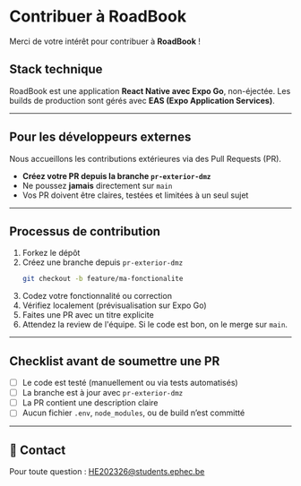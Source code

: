 # Contribuer à RoadBook

Merci de votre intérêt pour contribuer à **RoadBook** !

## Stack technique

RoadBook est une application **React Native avec Expo Go**, non-éjectée. Les builds de production sont gérés avec **EAS (Expo Application Services)**.

---

## Pour les développeurs externes

Nous accueillons les contributions extérieures via des Pull Requests (PR).

- **Créez votre PR depuis la branche `pr-exterior-dmz`**
- Ne poussez **jamais** directement sur `main`
- Vos PR doivent être claires, testées et limitées à un seul sujet

---

## Processus de contribution

1. Forkez le dépôt
2. Créez une branche depuis `pr-exterior-dmz`
   ```bash
   git checkout -b feature/ma-fonctionalite
   ```
3. Codez votre fonctionnalité ou correction
4. Vérifiez localement (prévisualisation sur Expo Go)
5. Faites une PR avec un titre explicite
6. Attendez la review de l'équipe. Si le code est bon, on le merge sur `main`.

---

## Checklist avant de soumettre une PR

- [ ] Le code est testé (manuellement ou via tests automatisés)
- [ ] La branche est à jour avec `pr-exterior-dmz`
- [ ] La PR contient une description claire
- [ ] Aucun fichier `.env`, `node_modules`, ou de build n’est committé

---

## 📧 Contact

Pour toute question : HE202326@students.ephec.be